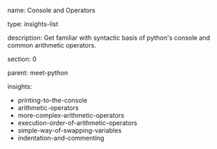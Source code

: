 name: Console and Operators

type: insights-list

description: Get familiar with syntactic basis of python's console and common arithmetic operators.

section: 0

parent: meet-python

insights:
  - printing-to-the-console
  - arithmetic-operators
  - more-complex-arithmetic-operators
  - execution-order-of-arithmetic-operators
  - simple-way-of-swapping-variables
  - indentation-and-commenting
